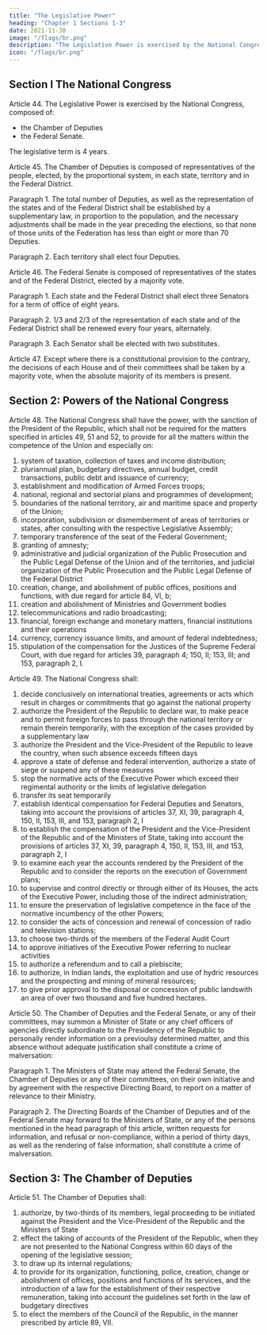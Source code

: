 ```yaml
---
title: "The Legislative Power"
heading: "Chapter 1 Sections 1-3"
date: 2021-11-30
image: "/flags/br.png"
description: "The Legislative Power is exercised by the National Congress, composed of the Chamber of Deputies the Federal Senate"
icon: "/flags/br.png"
---
```




## Section I The National Congress

Article 44.  The Legislative Power is exercised by the National Congress, composed of:
- the Chamber of Deputies
- the Federal Senate.

The legislative term is 4 years.

Article 45.  The Chamber of Deputies is composed of representatives of the people, elected, by the proportional system, in each state, territory and in the Federal District.

Paragraph 1. The total number of Deputies, as well as the representation of the states and of the Federal District shall be established by a supplementary law, in proportion to the population, and the necessary adjustments shall be made in the year preceding the elections, so that none of those units of the Federation has less than eight or more than 70 Deputies.

Paragraph 2. Each territory shall elect four Deputies.

Article 46.  The Federal Senate is composed of representatives of the states and of the Federal District, elected by a majority vote.

Paragraph 1. Each state and the Federal District shall elect three Senators for a term of office of eight years.

Paragraph 2. 1/3 and 2/3 of the representation of each state and of the Federal District shall be renewed every four years, alternately.

Paragraph 3. Each Senator shall be elected with two substitutes.


Article 47.  Except where there is a constitutional provision to the contrary, the decisions of each House and of their committees shall be taken by a majority vote, when the absolute majority of its members is present.



## Section 2: Powers of the National Congress

Article 48.  The National Congress shall have the power, with the sanction of the President of the Republic, which shall not be required for the matters specified in articles 49, 51 and 52, to provide for all the matters within the competence of the Union and especially on:

1. system of taxation, collection of taxes and income distribution;
2.  pluriannual plan, budgetary directives, annual budget, credit transactions, public debt and issuance of currency;
3.   establishment and modification of Armed Forces troops;
4. national, regional and sectorial plans and programmes of development;
5. boundaries of the national territory, air and maritime space and property
of the Union;
6.  incorporation, subdivision or dismemberment of areas of territories or
states, after consulting with the respective Legislative Assembly;
7.   temporary transference of the seat of the Federal Government;
8.    granting of amnesty;
9.  administrative and judicial organization of the Public Prosecution and the Public Legal Defense of the Union and of the territories, and judicial organization of the Public Prosecution and the Public Legal Defense of the Federal District
10.  creation, change, and abolishment of public offices, positions and functions, with due regard for article 84, VI, b;
11.  creation and abolishment of Ministries and Government bodies
13.  telecommunications and radio broadcasting;
13.   financial, foreign exchange and monetary matters, financial institutions and their operations
14. currency, currency issuance limits, and amount of federal indebtedness;
15. stipulation of the compensation for the Justices of the Supreme Federal Court, with due regard for articles 39, paragraph 4; 150, II; 153, III; and 153, paragraph 2, I.

Article 49. The National Congress shall:
1. decide conclusively on international treaties, agreements or acts which result in charges or commitments that go against the national property
2. authorize the President of the Republic to declare war, to make peace and to permit foreign forces to pass through the national territory or remain therein temporarily, with the exception of the cases provided by a supplementary law
3. authorize the President and the Vice-President of the Republic to leave the country, when such absence exceeds fifteen days
4. approve a state of defense and federal intervention, authorize a state of siege or suspend any of these measures
5. stop the normative acts of the Executive Power which exceed their regimental authority or the limits of legislative delegation
6. transfer its seat temporarily
7. establish identical compensation for Federal Deputies and Senators, taking into account the provisions of articles 37, XI, 39, paragraph 4, 150, II, 153, III, and 153, paragraph 2, I
8. to establish the compensation of the President and the Vice-President of the Republic and of the Ministers of State, taking into account the provisions of articles 37, XI, 39, paragraph 4, 150, II, 153, III, and 153, paragraph 2, I
9.  to examine each year the accounts rendered by the President of the
Republic and to consider the reports on the execution of Government plans;
10.  to supervise and control directly or through either of its Houses, the acts
of the Executive Power, including those of the indirect administration;
11.  to ensure the preservation of legislative competence in the face of the
normative incumbency of the other Powers;
13.  to consider the acts of concession and renewal of concession of radio
and television stations;
13.   to choose two-thirds of the members of the Federal Audit Court
14. to approve initiatives of the Executive Power referring to nuclear activities
15. to authorize a referendum and to call a plebiscite;
16.  to authorize, in Indian lands, the exploitation and use of hydric resources
and the prospecting and mining of mineral resources;
16.   to give prior approval to the disposal or concession of public landswith an area of over two thousand and five hundred hectares.

Article 50. The Chamber of Deputies and the Federal Senate, or any of their committees, may summon a Minister of State or any chief officers of agencies directly subordinate to the Presidency of the Republic to personally render information on a previoulsy determined matter, and this absence without adequate justification shall constitute a crime of malversation:

Paragraph 1. The Ministers of State may attend the Federal Senate, the Chamber of Deputies or any of their committees, on their own initiative and by agreement with the respective Directing Board, to report on a matter of relevance to their Ministry. 

Paragraph 2. The Directing Boards of the Chamber of Deputies and of the Federal Senate may forward to the Ministers of State, or any of the persons mentioned in the head paragraph of this article, written requests for information, and refusal or non-compliance, within a period of thirty days, as well as the rendering of false information, shall constitute a crime of malversation.


## Section 3: The Chamber of Deputies

Article 51. The Chamber of Deputies shall:

1. authorize, by two-thirds of its members, legal proceeding to be initiated against the President and the Vice-President of the Republic and the Ministers of State
2. effect the taking of accounts of the President of the Republic, when they are not presented to the National Congress within 60 days of the opening of the legislative session;
3. to draw up its internal regulations;
4. to provide for its organization, functioning, police, creation, change or abolishment of offices, positions and functions of its services, and the introduction of a law for the establishment of their respective remuneration, taking into account the guidelines set forth in the law of budgetary directives
5. to elect the members of the Council of the Republic, in the manner prescribed by article 89, VII.
